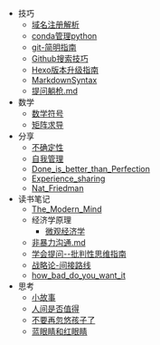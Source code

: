 * 技巧
  * [域名注册解析](/技巧/域名注册解析.md ':encrypted')
  * [conda管理python](/技巧/conda管理python.md)
  * [git-简明指南](/技巧/git-简明指南.md)
  * [Github搜索技巧](/技巧/Github搜索技巧.md)
  * [Hexo版本升级指南](/技巧/Hexo版本升级指南.md)
  * [MarkdownSyntax](/技巧/MarkdownSyntax.md)
  * [提问躺枪.md](/技巧/提问躺枪.md)
* 数学
  * [数学符号](/数学/数学符号.md)
  * [矩阵求导](/数学/矩阵求导.md)
* 分享
  * [不确定性](/分享/不确定性.md)
  * [自我管理](/分享/自我管理.md)
  * [Done_is_better_than_Perfection](/分享/Done_is_better_than_Perfection.md)
  * [Experience_sharing](/分享/Experience_sharing.md)
  * [Nat_Friedman](/分享/Nat_Friedman.md)
* 读书笔记
  * [The_Modern_Mind](/读书笔记/The_Modern_Mind.md)
  * 经济学原理
    * [微观经济学](/读书笔记/经济学原理/微观经济学.md)
  * [非暴力沟通.md](/读书笔记/非暴力沟通.md)
  * [学会提问--批判性思维指南](/读书笔记/学会提问--批判性思维指南.md)
  * [战略论-间接路线](/读书笔记/战略论-间接路线.md)
  * [how_bad_do_you_want_it](/读书笔记/how_bad_do_you_want_it.md)
* 思考
  * [小故事](/思考/小故事.md)
  * [人间是否值得](/思考/人间是否值得.md)
  * [不要再忽悠孩子了](/思考/不要再忽悠孩子了.md)
  * [蓝眼睛和红眼睛](/思考/蓝眼睛和红眼睛.md)